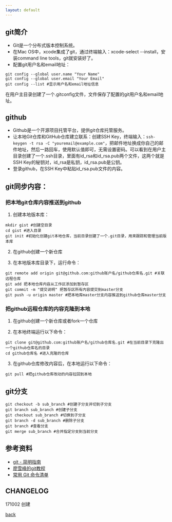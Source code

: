 ```yaml
---
layout: default
---
```




## git简介

- Git是一个分布式版本控制系统。
- 在Mac OS中，xcode集成了git，通过终端输入：xcode-select --install，安装command line tools，git就安装好了。
- 配置git用户名和email地址：

```
git config --global user.name "Your Name"
git config --global user.email "Your Email"
git config --list #显示用户名和email地址信息
```

在用户主目录创建了一个.gitconfig文件，文件保存了配置的git用户名和email地址。


## github

- Github是一个开源项目托管平台，提供git仓库托管服务。
- 让本地Git仓库和GitHub仓库建立联系：创建SSH Key，终端输入：`ssh-keygen -t rsa -C "youremail@example.com"`，把邮件地址换成你自己的邮件地址，然后一路回车，使用默认值即可，无需设置密码。可以看到在用户主目录创建了一个.ssh目录，里面有id_rsa和id_rsa.pub两个文件，这两个就是SSH Key的秘钥对，id_rsa是私钥，id_rsa.pub是公钥。
- 登录github，在SSH Key中粘贴id_rsa.pub文件的内容。


## git同步内容：

### 把本地git仓库内容推送到github

1. 创建本地版本库：

```
mkdir gist #创建空目录
cd gist #进入目录
git init #初始化创建git本地仓库，当前目录创建了一个.git目录，用来跟踪和管理当前版本库
```

2. 在github创建一个新仓库

3. 在本地版本库目录下，运行命令：

```
git remote add origin git@github.com:github账户名/github仓库名.git #关联远程仓库
git add 把本地仓库内容从工作区添加到暂存区
git commit -m "提交说明" 把暂存区所有内容提交到master分支
git push -u origin master #把本地库master分支内容推送到github仓库master分支
```

### 把github远程仓库的内容克隆到本地

1. 在github创建一个新仓库或者fork一个仓库

2. 在本地终端运行以下命令：

```
git clone git@github.com:github账户名/github仓库名.git #在当前目录下克隆出一个github仓库名的目录
cd github仓库名 #进入克隆的仓库
```

3. 在github仓库修改内容后，在本地运行以下命令：

```
git pull #把github仓库改动的内容拉回到本地
```

## git分支

```
git checkout -b sub_branch #创建子分支并切到子分支
git branch sub_branch #创建子分支
git checkout sub_branch #切换到子分支
git branch -d sub_branch #删除子分支
git branch #查看分支
git merge sub_branch #合并指定分支到当前分支
```


## 参考资料

- [git - 简明指南](http://rogerdudler.github.io/git-guide/index.zh.html)
- [廖雪峰的git教程](https://www.liaoxuefeng.com/wiki/0013739516305929606dd18361248578c67b8067c8c017b000)
- [常用 Git 命令清单](http://www.ruanyifeng.com/blog/2015/12/git-cheat-sheet.html)


## CHANGELOG
171002 创建

[back](./)
